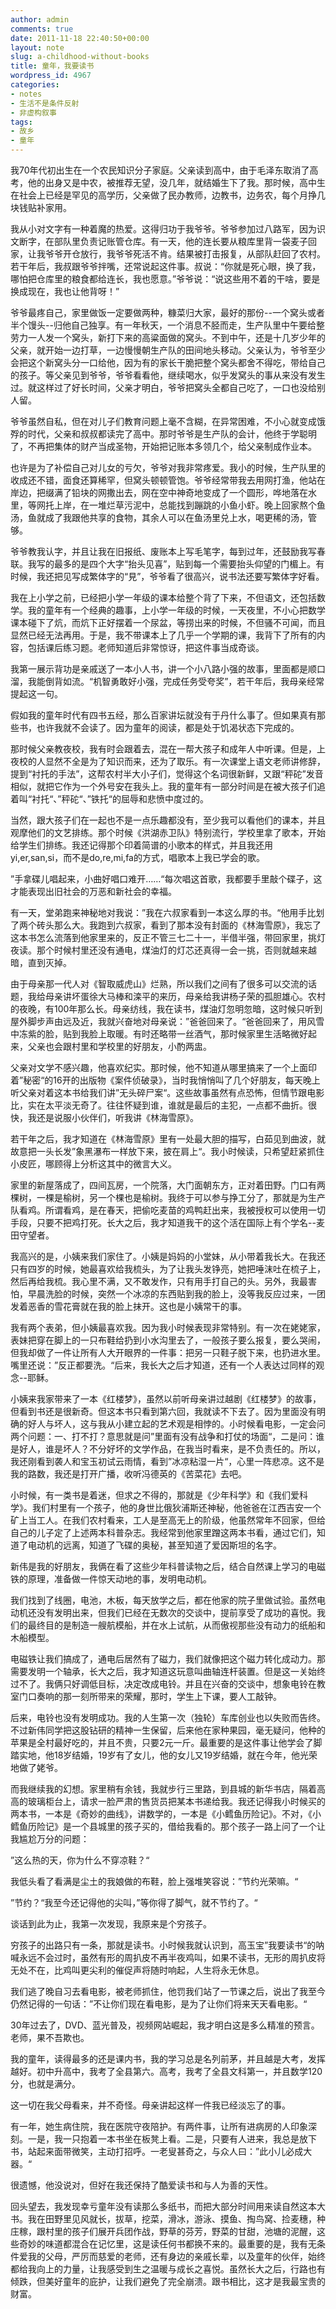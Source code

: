 ```yaml
---
author: admin
comments: true
date: 2011-11-18 22:40:50+00:00
layout: note
slug: a-childhood-without-books
title: 童年，我要读书
wordpress_id: 4967
categories:
- notes
- 生活不是条件反射
- 非虚构叙事
tags:
- 故乡
- 童年
---
```


我70年代初出生在一个农民知识分子家庭。父亲读到高中，由于毛泽东取消了高考，他的出身又是中农，被推荐无望，没几年，就结婚生下了我。那时候，高中生在社会上已经是罕见的高学历，父亲做了民办教师，边教书，边务农，每个月挣几块钱贴补家用。

我从小对文字有一种着魔的热爱。这得归功于我爷爷。爷爷参加过八路军，因为识文断字，在部队里负责记账管仓库。有一天，他的连长要从粮库里背一袋麦子回家，让我爷爷开仓放行，我爷爷死活不肯。结果被打击报复，从部队赶回了农村。若干年后，我叔跟爷爷拌嘴，还常说起这件事。叔说：“你就是死心眼，换了我，哪怕把仓库里的粮食都给连长，我也愿意。”爷爷说：“说这些用不着的干啥，要是换成现在，我也让他背呀！”

爷爷最疼自己，家里做饭一定要做两种，糠菜归大家，最好的那份--一个窝头或者半个馒头--归他自己独享。有一年秋天，一个消息不胫而走，生产队里中午要给整劳力一人发一个窝头，新打下来的高粱面做的窝头。不到中午，还是十几岁少年的父亲，就开始一边打草，一边慢慢朝生产队的田间地头移动。父亲认为，爷爷至少会把这个新窝头分一口给他，因为有的家长干脆把整个窝头都舍不得吃，带给自己的孩子。等父亲见到爷爷，爷爷看看他，继续喝水，似乎发窝头的事从来没有发生过。就这样过了好长时间，父亲才明白，爷爷把窝头全都自己吃了，一口也没给别人留。

爷爷虽然自私，但在对儿子们教育问题上毫不含糊，在异常困难，不小心就变成饿殍的时代，父亲和叔叔都读完了高中。那时爷爷是生产队的会计，他终于学聪明了，不再把集体的财产当成圣物，开始把记账本多领几个，给父亲制成作业本。

也许是为了补偿自己对儿女的亏欠，爷爷对我非常疼爱。我小的时候，生产队里的收成还不错，面食还算稀罕，但窝头顿顿管饱。爷爷经常带我去用网打渔，他站在岸边，把缀满了铅块的网撒出去，网在空中神奇地变成了一个圆形，哗地落在水里，等网托上岸，在一堆烂草污泥中，总能找到蹦跳的小鱼小虾。晚上回家熬个鱼汤，鱼就成了我跟他共享的食物，其余人可以在鱼汤里兑上水，喝更稀的汤，管够。

爷爷教我认字，并且让我在旧报纸、废账本上写毛笔字，每到过年，还鼓励我写春联。我写的最多的是四个大字“抬头见喜”，贴到每一个需要抬头仰望的门楣上。有时候，我还把见写成繁体字的“見”，爷爷看了很高兴，说书法还要写繁体字好看。

我在上小学之前，已经把小学一年级的课本给整个背了下来，不但语文，还包括数学。我的童年有一个经典的趣事，上小学一年级的时候，一天夜里，不小心把数学课本碰下了炕，而炕下正好摆着一个尿盆，等捞出来的时候，不但骚不可闻，而且显然已经无法再用。于是，我不带课本上了几乎一个学期的课，我背下了所有的内容，包括课后练习题。老师知道后非常惊讶，把这件事当成奇谈。

我第一展示背功是亲戚送了一本小人书，讲一个小八路小强的故事，里面都是顺口溜，我能倒背如流。“机智勇敢好小强，完成任务受夸奖”，若干年后，我母亲经常提起这一句。

假如我的童年时代有四书五经，那么百家讲坛就没有于丹什么事了。但如果真有那些书，也许我就不会读了。因为童年的阅读，都是处于饥渴状态下完成的。

那时候父亲教夜校，我有时会跟着去，混在一帮大孩子和成年人中听课。但是，上夜校的人显然不全是为了知识而来，还为了取乐。有一次课堂上语文老师讲修辞，提到“衬托的手法”，这帮农村半大小子们，觉得这个名词很新鲜，又跟“秤砣”发音相似，就把它作为一个外号安在我头上。我的童年有一部分时间是在被大孩子们追着叫“衬托“、”秤砣“、”铁托“的屈辱和悲愤中度过的。

当然，跟大孩子们在一起也不是一点乐趣都没有，至少我可以看他们的课本，并且观摩他们的文艺排练。那个时候《洪湖赤卫队》特别流行，学校里拿了歌本，开始给学生们排练。我还记得那个印着简谱的小歌本的样式，并且我还用yi,er,san,si，而不是do,re,mi,fa的方式，唱歌本上我已学会的歌。

”手拿碟儿唱起来，小曲好唱口难开……“每次唱这首歌，我都要手里敲个碟子，这才能表现出旧社会的万恶和新社会的幸福。

有一天，堂弟跑来神秘地对我说：”我在六叔家看到一本这么厚的书。“他用手比划了两个砖头那么大。我跑到六叔家，看到了那本没有封面的《林海雪原》，我忘了这本书怎么流落到他家里来的，反正不管三七二十一，半借半强，带回家里，挑灯夜读。那个时候村里还没有通电，煤油灯的灯芯还真得一会一挑，否则就越来越暗，直到灭掉。

由于母亲那一代人对《智取威虎山》烂熟，所以我们之间有了很多可以交流的话题，我给母亲讲坏蛋徐大马棒和滦平的来历，母亲给我讲杨子荣的孤胆雄心。农村的夜晚，有100年那么长。母亲纺线，我在读书，煤油灯忽明忽暗，这时候只听到屋外脚步声由远及近，我就兴奋地对母亲说：”爸爸回来了。“爸爸回来了，用风雪中冻紫的脸，贴到我脸上取暖。有时还略带一丝酒气，那时候家里生活略微好起来，父亲也会跟村里和学校里的好朋友，小酌两盅。

父亲对文学不感兴趣，他喜欢纪实。那时候，他不知道从哪里搞来了一个上面印着”秘密“的16开的出版物《案件侦破录》，当时我悄悄叫了几个好朋友，每天晚上听父亲对着这本书给我们讲”无头碎尸案“。这些故事虽然有点恐怖，但情节跟电影比，实在太平淡无奇了。往往怀疑到谁，谁就是最后的主犯，一点都不曲折。很快，我还是说服小伙伴们，听我讲《林海雪原》。

若干年之后，我才知道在《林海雪原》里有一处最大胆的描写，白茹见到曲波，就故意把一头长发”象黑瀑布一样放下来，披在肩上“。我小时候读，只希望赶紧抓住小皮匠，哪顾得上分析这其中的微言大义。

家里的新屋落成了，四间瓦房，一个院落，大门面朝东方，正对着田野。门口有两棵树，一棵是榆树，另一个棵也是榆树。我终于可以参与挣工分了，那就是为生产队看鸡。所谓看鸡，是在春天，把偷吃麦苗的鸡鸭赶出来，我被授权可以使用一切手段，只要不把鸡打死。长大之后，我才知道我干的这个活在国际上有个学名--麦田守望者。

我高兴的是，小姨来我们家住了。小姨是妈妈的小堂妹，从小带着我长大。在我还只有四岁的时候，她最喜欢给我梳头，为了让我头发铮亮，她把唾沫吐在梳子上，然后再给我梳。我心里不满，又不敢发作，只有用手打自己的头。另外，我最害怕，早晨洗脸的时候，突然一个冰凉的东西贴到我的脸上，没等我反应过来，一团发着恶香的雪花膏就在我的脸上抹开。这也是小姨常干的事。

我有两个表弟，但小姨最喜欢我。因为我小时候表现非常特别。有一次在姥姥家，表妹把穿在脚上的一只布鞋给扔到小水沟里去了，一般孩子要么报复，要么哭闹，但我却做了一件让所有人大开眼界的一件事：把另一只鞋子脱下来，也扔进水里。嘴里还说：”反正都要洗。“后来，我长大之后才知道，还有一个人表达过同样的观念--耶稣。

小姨来我家带来了一本《红楼梦》，虽然以前听母亲讲过越剧《红楼梦》的故事，但看到书还是很新奇。但这本书只看到第六回，我就读不下去了。因为里面没有明确的好人与坏人，这与我从小建立起的艺术观是相悖的。小时候看电影，一定会问两个问题：一、打不打？意思就是问”里面有没有战争和打仗的场面“，二是问：谁是好人，谁是坏人？不分好坏的文学作品，在我当时看来，是不负责任的。所以，我还刚看到袭人和宝玉初试云雨情，看到”冰凉粘湿一片“，心里一阵悲凉。这不是我的路数，我还是打开广播，收听冯德英的《苦菜花》去吧。

小时候，有一类书是着迷，但求之不得的，那就是《少年科学》和《我们爱科学》。我们村里有一个孩子，他的身世比俄狄浦斯还神秘，他爸爸在江西吉安一个矿上当工人。在我们农村看来，工人是至高无上的阶级，他虽然常年不回家，但给自己的儿子定了上述两本科普杂志。我经常到他家里蹭这两本书看，通过它们，知道了电动机的远离，知道了飞碟的奥秘，甚至知道了爱因斯坦的名字。

新伟是我的好朋友，我俩在看了这些少年科普读物之后，结合自然课上学习的电磁铁的原理，准备做一件惊天动地的事，发明电动机。

我们找到了线圈，电池，木板，每天放学之后，都在他家的院子里做试验。虽然电动机还没有发明出来，但我们已经在无数次的交谈中，提前享受了成功的喜悦。我们的最终目的是制造一艘航模船，并在水上试航，从而傲视那些没有动力的纸船和木船模型。

电磁铁让我们搞成了，通电后居然有了磁力，我们就像把这个磁力转化成动力。那需要发明一个轴承，长大之后，我才知道这玩意叫曲轴连杆装置。但是这一关始终过不了。我俩只好调低目标，决定改成电铃。并且在兴奋的交谈中，想象电铃在教室门口奏响的那一刻所带来的荣耀，那时，学生上下课，要人工敲钟。

后来，电铃也没有发明成功。我的人生第一次（独轮）车库创业也以失败而告终。不过新伟同学把这股钻研的精神一生保留，后来他在家种果园，毫无疑问，他种的苹果是全村最好吃的，并且不贵，只要2元一斤。最重要的是这件事让他学会了脚踏实地，他18岁结婚，19岁有了女儿，他的女儿又19岁结婚，就在今年，他光荣地做了姥爷。

而我继续我的幻想。家里稍有余钱，我就步行三里路，到县城的新华书店，隔着高高的玻璃柜台上，请求一脸严肃的售货员把某本书递给我。我还记得我小时候买的两本书，一本是《奇妙的曲线》，讲数学的，一本是《小鳕鱼历险记》。不对，《小鳕鱼历险记》是一个县城里的孩子买的，借给我看的。那个孩子一路上问了一个让我尴尬万分的问题：

”这么热的天，你为什么不穿凉鞋？“

我低头看了看满是尘土的我娘做的布鞋，脸上强堆笑容说：”节约光荣嘛。“

”节约？“我至今还记得他的尖叫，”等你得了脚气，就不节约了。“

谈话到此为止，我第一次发现，我原来是个穷孩子。

穷孩子的出路只有一条，那就是读书。小时候我就认识到，高玉宝”我要读书“的呐喊永远不会过时，虽然有形的周扒皮不再半夜鸡叫，如果不读书，无形的周扒皮将无处不在，比鸡叫更尖利的催促声将随时响起，人生将永无休息。

我们逃了晚自习去看电影，被老师抓住，他罚我们站了一节课之后，说出了我至今仍然记得的一句话：”不让你们现在看电影，是为了让你们将来天天看电影。“

30年过去了，DVD、蓝光普及，视频网站崛起，我才明白这是多么精准的预言。老师，果不吾欺也。

我的童年，读得最多的还是课内书，我的学习总是名列前茅，并且越是大考，发挥越好。初中升高中，我考了全县第六。高考，我考了全县文科第一，并且数学120分，也就是满分。

这一切在我父母看来，并不奇怪。母亲讲起这样一件我已经淡忘了的事。

有一年，她生病住院，我在医院守夜陪护。有两件事，让所有进病房的人印象深刻。一是，我一只抱着一本书坐在板凳上看。二是，只要有人进来，我总是放下书，站起来面带微笑，主动打招呼。一老叟甚奇之，与众人曰：”此小儿必成大器。“

很遗憾，他没说对，但好在我还保持了酷爱读书和与人为善的天性。

回头望去，我发现幸亏童年没有读那么多纸书，而把大部分时间用来读自然这本大书。我在田野里见风就长，拔草，挖菜，滑冰，游泳、摸鱼、掏鸟窝、捡麦穗，种庄稼，跟村里的孩子们展开兵团作战，野草的芬芳，野菜的甘甜，池塘的泥醒，这些奇妙的味道都混合在记忆里，这是读任何书都换不来的。最重要的是，我有无条件爱我的父母，严厉而慈爱的老师，还有身边的亲戚长辈，以及童年的伙伴，始终都给我向上的力量，让我感受到生之温暖与成长之喜悦。虽然长大之后，行路也有倾跌，但美好童年的庇护，让我们避免了完全崩溃。跟书相比，这才是我最宝贵的财富。
